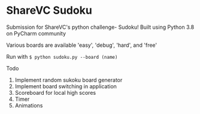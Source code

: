 # ShareVC Sudoku
Submission for ShareVC's python challenge- Sudoku!
Built using Python 3.8 on PyCharm community

Various boards are available 'easy', 'debug', 'hard', and 'free'

Run with 
`$ python sudoku.py --board (name)`

Todo
1. Implement random sukoku board generator
2. Implement board switching in application
3. Scoreboard for local high scores
4. Timer
5. Animations
